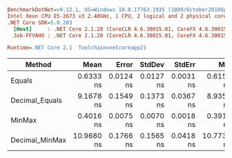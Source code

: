 ``` ini

BenchmarkDotNet=v0.12.1, OS=Windows 10.0.17763.1935 (1809/October2018Update/Redstone5), VM=Hyper-V
Intel Xeon CPU E5-2673 v3 2.40GHz, 1 CPU, 2 logical and 2 physical cores
.NET Core SDK=5.0.203
  [Host]     : .NET Core 2.1.28 (CoreCLR 4.6.30015.01, CoreFX 4.6.30015.01), X64 RyuJIT
  Job-FFVAHO : .NET Core 2.1.28 (CoreCLR 4.6.30015.01, CoreFX 4.6.30015.01), X64 RyuJIT

Runtime=.NET Core 2.1  Toolchain=netcoreapp21  

```
|         Method |       Mean |     Error |    StdDev |    StdErr |        Min |        Max |     Median | Ratio | MannWhitney(5%) | RatioSD |
|--------------- |-----------:|----------:|----------:|----------:|-----------:|-----------:|-----------:|------:|---------------- |--------:|
|         Equals |  0.6333 ns | 0.0124 ns | 0.0127 ns | 0.0031 ns |  0.6153 ns |  0.6578 ns |  0.6313 ns |  1.00 |            Base |    0.00 |
| Decimal_Equals |  9.1678 ns | 0.1549 ns | 0.1373 ns | 0.0367 ns |  8.9351 ns |  9.3744 ns |  9.1615 ns | 14.46 |          Slower |    0.37 |
|         MinMax |  0.4016 ns | 0.0075 ns | 0.0070 ns | 0.0018 ns |  0.3912 ns |  0.4129 ns |  0.4014 ns |  0.63 |          Faster |    0.02 |
| Decimal_MinMax | 10.9680 ns | 0.1766 ns | 0.1565 ns | 0.0418 ns | 10.7738 ns | 11.3440 ns | 10.9057 ns | 17.30 |          Slower |    0.46 |
